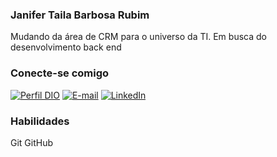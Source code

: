### Janifer Taila Barbosa Rubim
Mudando da área de CRM para o universo da TI. Em busca do desenvolvimento back end



### Conecte-se comigo

[![Perfil DIO](https://img.shields.io/badge/-Meu%20Perfil%20na%20DIO-30A3DC?style=for-the-badge)](https://web.dio.me/users/tailarubim2/)
[![E-mail](https://img.shields.io/badge/-Email-000?style=for-the-badge&logo=microsoft-outlook&logoColor=E94D5F)](mailto:tailarubim2@gmail.com)
[![LinkedIn](https://img.shields.io/badge/-LinkedIn-000?style=for-the-badge&logo=linkedin&logoColor=30A3DC)](https://www.linkedin.com/in/janifer-taila-barbosa-rubim-781b73190/)



### Habilidades
Git GitHub

